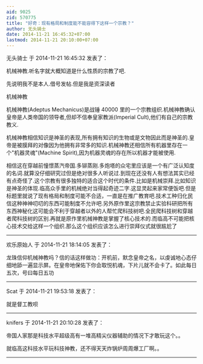 ```yaml
---
aid: 9025
zid: 570775
title: "好奇：现有格局和制度能不能容得下这样一个宗教？"
author: 无头骑士
date: 2014-11-21 16:45:32+07:00
lastmod: 2014-11-21 20:10:00+07:00
---
```


无头骑士 于 2014-11-21 16:45:32 发表了：

机械神教.听名字就大概知道是什么性质的宗教了吧.

先说明我不是本人.借号发帖.但是我是资深读者

机械神教

机械神教(Adeptus Mechanicus)是战锤 40000 里的一个宗教组织.机械神教确认皇帝是人类帝国的领导者,但却不信奉皇家教派(Imperial Cult),他们有自己的宗教教义.

机械神教相信知识是神圣的表现,所有拥有知识的生物或是文物因此而是神圣的.皇帝是被膜拜的对像因为他拥有非常多的知识.机械神教还相信所有机器里存在一个"机器灵魂"(Machine Spirit),因为机器灵魂的存在所以机器才能被使用.

相信这在穿越前憧憬蒸汽帝国.多铆蒸刚.多炮塔的众宅里应该是一个有广泛认知度的名词.就算没仔细研究过但是绝对很多人听说过.到现在还没有人有想法其实已经有点奇怪了.这个宗教有很多独特的适合这个时代的条件.比如是机械崇拜.比如知识是神圣的体现.临高众手里的机械绝对当得起奇迹二字.这显灵起来家常便饭吧.但是标题里就说了现有格局和制度可能不合适，一直是在推广教育吧.技术工种归化民信这种神神叨叨的东西可能制度不允许吧.另外原作里这宗教禁止实验科研把所有东西神秘化这可能会不利于穿越者以外的人帮忙爬科技树吧.全民爬科技树和穿越者爬科技树的区别.再就是原作里机械神教是掌握了核心技术的.而临高不可能把核心技术交给这样一个组织.那么这个组织应该怎么进行崇拜仪式就很尴尬了

---

欢乐原始人 于 2014-11-21 18:14:05 发表了：

龙珠信仰机械神教吗？信的话这样做功：开机前，默念皇帝之名，以虔诚地心态仔细地舔一遍显示屏。在皇帝地保佑下你会取悦机魂，下片儿就不会卡了。如此每日五次，号曰每日五功

---

Scat 于 2014-11-21 19:53:18 发表了：

就是督工教呗

---

knifers 于 2014-11-21 20:10:28 发表了：

帝国人家那是科技水平超级高有一堆高精尖仪器辅助的情况下才敢玩这个。。

就临高这科技水平玩科技神教，还不得天天炸锅炉周周爆工厂啊。。

---
